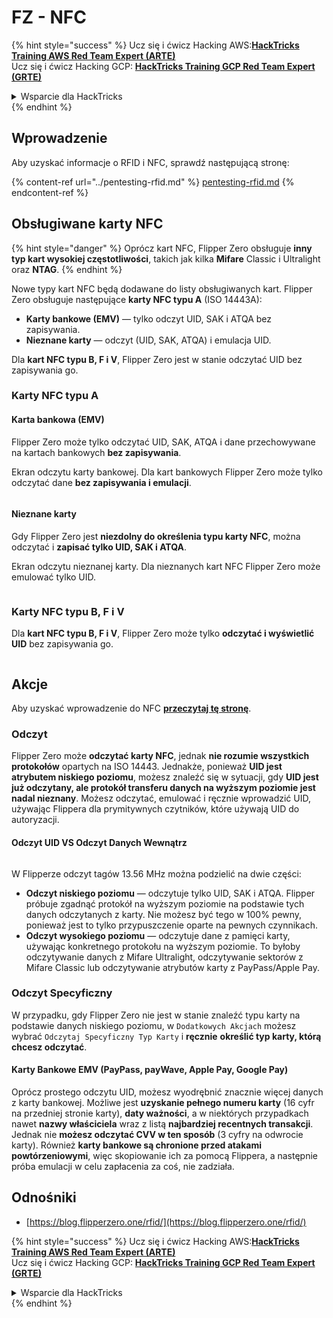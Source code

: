 # FZ - NFC

{% hint style="success" %}
Ucz się i ćwicz Hacking AWS:<img src="/.gitbook/assets/arte.png" alt="" data-size="line">[**HackTricks Training AWS Red Team Expert (ARTE)**](https://training.hacktricks.xyz/courses/arte)<img src="/.gitbook/assets/arte.png" alt="" data-size="line">\
Ucz się i ćwicz Hacking GCP: <img src="/.gitbook/assets/grte.png" alt="" data-size="line">[**HackTricks Training GCP Red Team Expert (GRTE)**<img src="/.gitbook/assets/grte.png" alt="" data-size="line">](https://training.hacktricks.xyz/courses/grte)

<details>

<summary>Wsparcie dla HackTricks</summary>

* Sprawdź [**plany subskrypcyjne**](https://github.com/sponsors/carlospolop)!
* **Dołącz do** 💬 [**grupy Discord**](https://discord.gg/hRep4RUj7f) lub [**grupy telegramowej**](https://t.me/peass) lub **śledź** nas na **Twitterze** 🐦 [**@hacktricks\_live**](https://twitter.com/hacktricks\_live)**.**
* **Podziel się sztuczkami hackingowymi, przesyłając PR-y do** [**HackTricks**](https://github.com/carlospolop/hacktricks) i [**HackTricks Cloud**](https://github.com/carlospolop/hacktricks-cloud) repozytoriów na GitHubie.

</details>
{% endhint %}

## Wprowadzenie <a href="#id-9wrzi" id="id-9wrzi"></a>

Aby uzyskać informacje o RFID i NFC, sprawdź następującą stronę:

{% content-ref url="../pentesting-rfid.md" %}
[pentesting-rfid.md](../pentesting-rfid.md)
{% endcontent-ref %}

## Obsługiwane karty NFC <a href="#id-9wrzi" id="id-9wrzi"></a>

{% hint style="danger" %}
Oprócz kart NFC, Flipper Zero obsługuje **inny typ kart wysokiej częstotliwości**, takich jak kilka **Mifare** Classic i Ultralight oraz **NTAG**.
{% endhint %}

Nowe typy kart NFC będą dodawane do listy obsługiwanych kart. Flipper Zero obsługuje następujące **karty NFC typu A** (ISO 14443A):

* ﻿**Karty bankowe (EMV)** — tylko odczyt UID, SAK i ATQA bez zapisywania.
* ﻿**Nieznane karty** — odczyt (UID, SAK, ATQA) i emulacja UID.

Dla **kart NFC typu B, F i V**, Flipper Zero jest w stanie odczytać UID bez zapisywania go.

### Karty NFC typu A <a href="#uvusf" id="uvusf"></a>

#### Karta bankowa (EMV) <a href="#kzmrp" id="kzmrp"></a>

Flipper Zero może tylko odczytać UID, SAK, ATQA i dane przechowywane na kartach bankowych **bez zapisywania**.

Ekran odczytu karty bankowej. Dla kart bankowych Flipper Zero może tylko odczytać dane **bez zapisywania i emulacji**.

<figure><img src="https://cdn.flipperzero.one/Monosnap_Miro_2022-08-17_12-26-31.png?auto=format&#x26;ixlib=react-9.1.1&#x26;h=916&#x26;w=2662" alt=""><figcaption></figcaption></figure>

#### Nieznane karty <a href="#id-37eo8" id="id-37eo8"></a>

Gdy Flipper Zero jest **niezdolny do określenia typu karty NFC**, można odczytać i **zapisać tylko UID, SAK i ATQA**.

Ekran odczytu nieznanej karty. Dla nieznanych kart NFC Flipper Zero może emulować tylko UID.

<figure><img src="https://cdn.flipperzero.one/Monosnap_Miro_2022-08-17_12-27-53.png?auto=format&#x26;ixlib=react-9.1.1&#x26;h=932&#x26;w=2634" alt=""><figcaption></figcaption></figure>

### Karty NFC typu B, F i V <a href="#wyg51" id="wyg51"></a>

Dla **kart NFC typu B, F i V**, Flipper Zero może tylko **odczytać i wyświetlić UID** bez zapisywania go.

<figure><img src="https://archbee.imgix.net/3StCFqarJkJQZV-7N79yY/zBU55Fyj50TFO4U7S-OXH_screenshot-2022-08-12-at-182540.png?auto=format&#x26;ixlib=react-9.1.1&#x26;h=1080&#x26;w=2704" alt=""><figcaption></figcaption></figure>

## Akcje

Aby uzyskać wprowadzenie do NFC [**przeczytaj tę stronę**](../pentesting-rfid.md#high-frequency-rfid-tags-13.56-mhz).

### Odczyt

Flipper Zero może **odczytać karty NFC**, jednak **nie rozumie wszystkich protokołów** opartych na ISO 14443. Jednakże, ponieważ **UID jest atrybutem niskiego poziomu**, możesz znaleźć się w sytuacji, gdy **UID jest już odczytany, ale protokół transferu danych na wyższym poziomie jest nadal nieznany**. Możesz odczytać, emulować i ręcznie wprowadzić UID, używając Flippera dla prymitywnych czytników, które używają UID do autoryzacji.

#### Odczyt UID VS Odczyt Danych Wewnątrz <a href="#reading-the-uid-vs-reading-the-data-inside" id="reading-the-uid-vs-reading-the-data-inside"></a>

<figure><img src="../../../.gitbook/assets/image (217).png" alt=""><figcaption></figcaption></figure>

W Flipperze odczyt tagów 13.56 MHz można podzielić na dwie części:

* **Odczyt niskiego poziomu** — odczytuje tylko UID, SAK i ATQA. Flipper próbuje zgadnąć protokół na wyższym poziomie na podstawie tych danych odczytanych z karty. Nie możesz być tego w 100% pewny, ponieważ jest to tylko przypuszczenie oparte na pewnych czynnikach.
* **Odczyt wysokiego poziomu** — odczytuje dane z pamięci karty, używając konkretnego protokołu na wyższym poziomie. To byłoby odczytywanie danych z Mifare Ultralight, odczytywanie sektorów z Mifare Classic lub odczytywanie atrybutów karty z PayPass/Apple Pay.

### Odczyt Specyficzny

W przypadku, gdy Flipper Zero nie jest w stanie znaleźć typu karty na podstawie danych niskiego poziomu, w `Dodatkowych Akcjach` możesz wybrać `Odczytaj Specyficzny Typ Karty` i **ręcznie** **określić typ karty, którą chcesz odczytać**.

#### Karty Bankowe EMV (PayPass, payWave, Apple Pay, Google Pay) <a href="#emv-bank-cards-paypass-paywave-apple-pay-google-pay" id="emv-bank-cards-paypass-paywave-apple-pay-google-pay"></a>

Oprócz prostego odczytu UID, możesz wyodrębnić znacznie więcej danych z karty bankowej. Możliwe jest **uzyskanie pełnego numeru karty** (16 cyfr na przedniej stronie karty), **daty ważności**, a w niektórych przypadkach nawet **nazwy właściciela** wraz z listą **najbardziej recentnych transakcji**.\
Jednak nie **możesz odczytać CVV w ten sposób** (3 cyfry na odwrocie karty). Również **karty bankowe są chronione przed atakami powtórzeniowymi**, więc skopiowanie ich za pomocą Flippera, a następnie próba emulacji w celu zapłacenia za coś, nie zadziała.

## Odnośniki

* [https://blog.flipperzero.one/rfid/](https://blog.flipperzero.one/rfid/)

{% hint style="success" %}
Ucz się i ćwicz Hacking AWS:<img src="/.gitbook/assets/arte.png" alt="" data-size="line">[**HackTricks Training AWS Red Team Expert (ARTE)**](https://training.hacktricks.xyz/courses/arte)<img src="/.gitbook/assets/arte.png" alt="" data-size="line">\
Ucz się i ćwicz Hacking GCP: <img src="/.gitbook/assets/grte.png" alt="" data-size="line">[**HackTricks Training GCP Red Team Expert (GRTE)**<img src="/.gitbook/assets/grte.png" alt="" data-size="line">](https://training.hacktricks.xyz/courses/grte)

<details>

<summary>Wsparcie dla HackTricks</summary>

* Sprawdź [**plany subskrypcyjne**](https://github.com/sponsors/carlospolop)!
* **Dołącz do** 💬 [**grupy Discord**](https://discord.gg/hRep4RUj7f) lub [**grupy telegramowej**](https://t.me/peass) lub **śledź** nas na **Twitterze** 🐦 [**@hacktricks\_live**](https://twitter.com/hacktricks\_live)**.**
* **Podziel się sztuczkami hackingowymi, przesyłając PR-y do** [**HackTricks**](https://github.com/carlospolop/hacktricks) i [**HackTricks Cloud**](https://github.com/carlospolop/hacktricks-cloud) repozytoriów na GitHubie.

</details>
{% endhint %}
